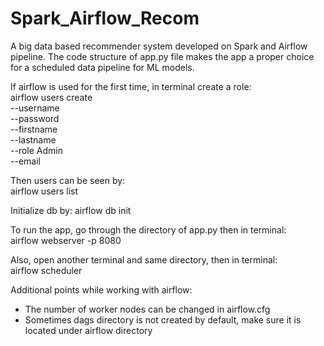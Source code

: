 # Spark_Airflow_Recom
A big data based recommender system developed on Spark and Airflow pipeline. The code structure of app.py file makes the app a proper choice for a scheduled data pipeline for ML models. 


If airflow is used for the first time, in terminal create a role:
<br>airflow users create \
    --username <USERNAME> \
    --password <PASSWORD> \
    --firstname <FIRSTNAME> \
    --lastname <LASTNAME> \
    --role Admin \
    --email <EMAIL>
    
Then users can be seen by:
<br>airflow users list

Initialize db by:
airflow db init

To run the app, go through the directory of app.py then in terminal:
<br>airflow webserver -p 8080

Also, open another terminal and same directory, then in terminal:
<br>airflow scheduler


Additional points while working with airflow:
- The number of worker nodes can be changed in airflow.cfg
- Sometimes dags directory is not created by default, make sure it is located under airflow directory
